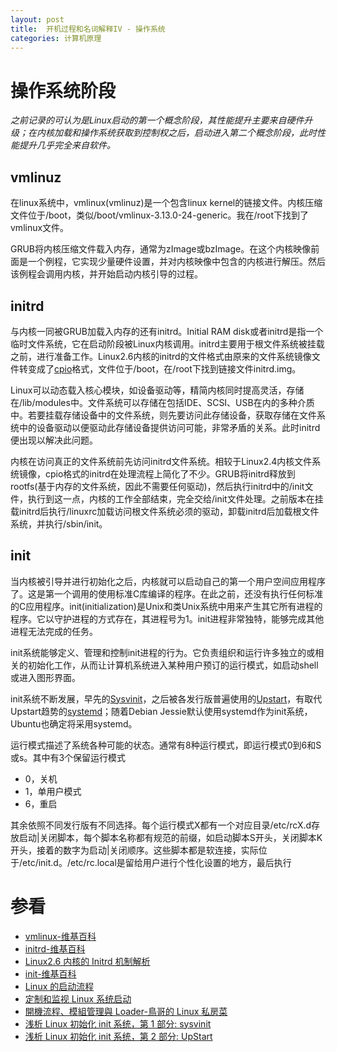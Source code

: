 ```yaml
---
layout: post
title:  开机过程和名词解释IV - 操作系统
categories: 计算机原理
---
```


# 操作系统阶段
*之前记录的可认为是Linux启动的第一个概念阶段，其性能提升主要来自硬件升级；在内核加载和操作系统获取到控制权之后，启动进入第二个概念阶段，此时性能提升几乎完全来自软件。*

## vmlinuz
在linux系统中，vmlinux(vmlinuz)是一个包含linux kernel的链接文件。内核压缩文件位于/boot，类似/boot/vmlinux-3.13.0-24-generic。我在/root下找到了vmlinux文件。

GRUB将内核压缩文件载入内存，通常为zImage或bzImage。在这个内核映像前面是一个例程，它实现少量硬件设置，并对内核映像中包含的内核进行解压。然后该例程会调用内核，并开始启动内核引导的过程。

## initrd
与内核一同被GRUB加载入内存的还有initrd。Initial RAM disk或者initrd是指一个临时文件系统，它在启动阶段被Linux内核调用。initrd主要用于根文件系统被挂载之前，进行准备工作。Linux2.6内核的initrd的文件格式由原来的文件系统镜像文件转变成了[cpio][cpio]格式，文件位于/boot，在/root下找到链接文件initrd.img。

Linux可以动态载入核心模块，如设备驱动等，精简内核同时提高灵活，存储在/lib/modules中。文件系统可以存储在包括IDE、SCSI、USB在内的多种介质中。若要挂载存储设备中的文件系统，则先要访问此存储设备，获取存储在文件系统中的设备驱动以便驱动此存储设备提供访问可能，非常矛盾的关系。此时initrd便出现以解决此问题。

内核在访问真正的文件系统前先访问initrd文件系统。相较于Linux2.4内核文件系统镜像，cpio格式的initrd在处理流程上简化了不少。GRUB将initrd释放到rootfs(基于内存的文件系统，因此不需要任何驱动)，然后执行initrd中的/init文件，执行到这一点，内核的工作全部结束，完全交给/init文件处理。之前版本在挂载initrd后执行/linuxrc加载访问根文件系统必须的驱动，卸载initrd后加载根文件系统，并执行/sbin/init。

## init
当内核被引导并进行初始化之后，内核就可以启动自己的第一个用户空间应用程序了。这是第一个调用的使用标准C库编译的程序。在此之前，还没有执行任何标准的C应用程序。init(initialization)是Unix和类Unix系统中用来产生其它所有进程的程序。它以守护进程的方式存在，其进程号为1。init进程非常独特，能够完成其他进程无法完成的任务。

init系统能够定义、管理和控制init进程的行为。它负责组织和运行许多独立的或相关的初始化工作，从而让计算机系统进入某种用户预订的运行模式，如启动shell或进入图形界面。

init系统不断发展，早先的[Sysvinit][sysvinit]，之后被各发行版普遍使用的[Upstart][upstart]，有取代Upstart趋势的[systemd][systemd]；随着Debian Jessie默认使用systemd作为init系统，Ubuntu也确定将采用systemd。

运行模式描述了系统各种可能的状态。通常有8种运行模式，即运行模式0到6和S或s。其中有3个保留运行模式

+ 0，关机
+ 1，单用户模式
+ 6，重启

其余依照不同发行版有不同选择。每个运行模式X都有一个对应目录/etc/rcX.d存放启动|关闭脚本，每个脚本名称都有规范的前缀，如启动脚本S开头，关闭脚本K开头，接着的数字为启动|关闭顺序。这些脚本都是软连接，实际位于/etc/init.d。/etc/rc.local是留给用户进行个性化设置的地方，最后执行

# 参看
+ [vmlinux-维基百科](http://zh.wikipedia.org/wiki/Vmlinux "vmlinux")
+ [initrd-维基百科](http://zh.wikipedia.org/wiki/Initrd "initrd")
+ [Linux2.6 内核的 Initrd 机制解析](http://www.ibm.com/developerworks/cn/linux/l-k26initrd/ "Linux2.6 内核的 Initrd 机制解析")
+ [init-维基百科](http://zh.wikipedia.org/wiki/Init "init")
+ [Linux 的启动流程](http://www.ruanyifeng.com/blog/2013/08/linux_boot_process.html "Linux 的启动流程")
+ [定制和监视 Linux 系统启动](http://www.ibm.com/developerworks/cn/linux/l-customize-monitor-linux/index.html?ca=drs- "定制和监视 Linux 系统启动")
+ [開機流程、模組管理與 Loader-鳥哥的 Linux 私房菜](http://linux.vbird.org/linux_basic/0510osloader.php#startup_intro "開機流程、模組管理與 Loader")
+ [浅析 Linux 初始化 init 系统，第 1 部分: sysvinit](http://www.ibm.com/developerworks/cn/linux/1407_liuming_init1/index.html "浅析 Linux 初始化 init 系统，第 1 部分: sysvinit")
+ [浅析 Linux 初始化 init 系统，第 2 部分: UpStart](http://www.ibm.com/developerworks/cn/linux/1407_liuming_init2/index.html?ca=drs- "浅析 Linux 初始化 init 系统，第 2 部分: UpStart")

[cpio]: http://zh.wikipedia.org/wiki/Cpio "Cpio"
[sysvinit]: http://zh.wikipedia.org/wiki/Sysvinit "Sysvinit"
[upstart]: http://zh.wikipedia.org/wiki/Upstart "Upstart"
[systemd]: http://zh.wikipedia.org/wiki/Systemd "systemd"
